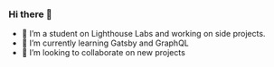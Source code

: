 ### Hi there 👋

- 🔭 I’m a student on Lighthouse Labs and working on side projects.
- 🌱 I’m currently learning Gatsby and GraphQL
- 👯 I’m looking to collaborate on new projects
